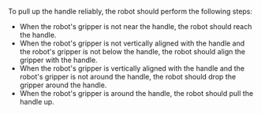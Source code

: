 To pull up the handle reliably, the robot should perform the following steps:
- When the robot's gripper is not near the handle, the robot should reach the handle.
- When the robot's gripper is not vertically aligned with the handle and the robot's gripper is not below the handle, the robot should align the gripper with the handle.
- When the robot's gripper is vertically aligned with the handle and the robot's gripper is not around the handle, the robot should drop the gripper around the handle.
- When the robot's gripper is around the handle, the robot should pull the handle up.